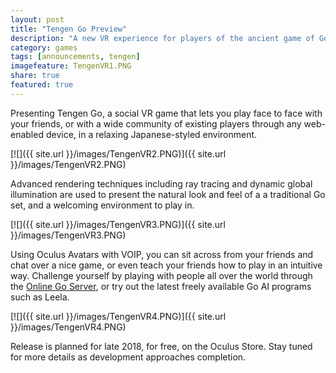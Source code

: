 ```yaml
---
layout: post
title: "Tengen Go Preview"
description: "A new VR experience for players of the ancient game of Go."
category: games
tags: [announcements, tengen]
imagefeature: TengenVR1.PNG
share: true
featured: true
---
```


Presenting Tengen Go, a social VR game that lets you play face to face with your friends, or with a wide community of existing players through any web-enabled device, in a relaxing Japanese-styled environment. 

[![]({{ site.url }}/images/TengenVR2.PNG)]({{ site.url }}/images/TengenVR2.PNG)

Advanced rendering techniques including ray tracing and dynamic global illumination are used to present the natural look and feel of a a traditional Go set, and a welcoming environment to play in. 

[![]({{ site.url }}/images/TengenVR3.PNG)]({{ site.url }}/images/TengenVR3.PNG)

Using Oculus Avatars with VOIP, you can sit across from your friends and chat over a nice game, or even teach your friends how to play in an intuitive way. Challenge yourself by playing with people all over the world through the [Online Go Server](https://online-go.com/), or try out the latest freely available Go AI programs such as Leela. 

[![]({{ site.url }}/images/TengenVR4.PNG)]({{ site.url }}/images/TengenVR4.PNG)

Release is planned for late 2018, for free, on the Oculus Store. Stay tuned for more details as development approaches completion.
